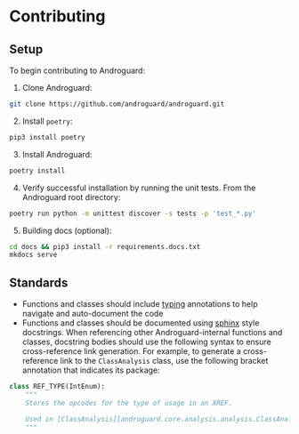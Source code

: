 # Contributing

## Setup

To begin contributing to Androguard:

1.  Clone Androguard:
```bash
git clone https://github.com/androguard/androguard.git
```

2.  Install `poetry`:
```bash
pip3 install poetry
```

3.  Install Androguard:
```bash
poetry install
```

4.  Verify successful installation by running the unit tests.  From the Androguard root directory:
```bash
poetry run python -m unittest discover -s tests -p 'test_*.py'
```

5.  Building docs (optional):
```bash
cd docs && pip3 install -r requirements.docs.txt
mkdocs serve
```

## Standards

* Functions and classes should include [typing](https://docs.python.org/3/library/typing.html) annotations to help navigate and auto-document the code
* Functions and classes should be documented using [sphinx](https://sphinx-rtd-tutorial.readthedocs.io/en/latest/docstrings.html) style docstrings.  When referencing other Androguard-internal functions and classes, docstring bodies should use the following syntax to ensure cross-reference link generation.  For example, to generate a cross-reference link to the `ClassAnalysis` class, use the following bracket annotation that indicates its package:

```python
class REF_TYPE(IntEnum):
    """
    Stores the opcodes for the type of usage in an XREF.

    Used in [ClassAnalysis][androguard.core.analysis.analysis.ClassAnalysis] to store the type of reference to the class.
    """
```
